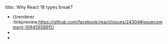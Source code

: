 title:: Why React 18 types break?

- {{renderer :linkpreview,https://github.com/facebook/react/issues/24304#issuecomment-1094565891}}
-
-
